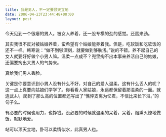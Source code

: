 ```yaml
---
title: 我是男人，不一定要顶天立地
date: 2006-04-23T23:44:48+00:00
layout: post
---
```

今天见到一个很瘪的男人。被女人养着，还一股专横的劲的感觉。还蛮来劲。

其实我很不反对被姑娘养着，蛮希望有个姑娘能养着我。但是，吃软饭和吃软饭的还不一样。韩寒说：&#8220;做不到够深刻，就要做到够肤浅。&#8221;说的不错。养不起自己的女人就要好好做个小男人嘛。温柔一点成不？兜里掏不出本事来养活自己的姑娘，还偏要掏出大男人的气势来。

真给我们男人丢脸。

关键是你要意识到小男人没有什么不好，对自己的爱人温柔，这有什么丢人的呢？这一点上真要向姑娘们学学了。你看看人家姑娘，永远都保留着那温柔的一面。就连武JJ，爬到了那么高的位置都还写出了&#8220;憔悴支离为忆君，不信比来长下泪。&#8221;的句子么。

有必要的时候也用力，也挣钱。没必要的时候就温柔的呆着，呆着，烟熏火燎地做饭，默默地爱。

站可以顶天立地，卧可以柔情似水，此真男人也。
